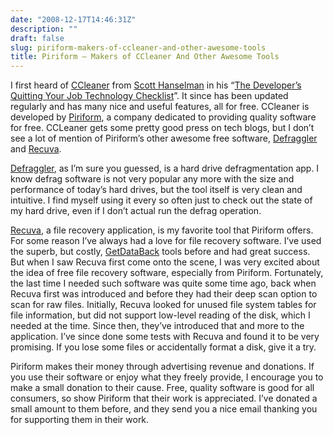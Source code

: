 ```yaml
---
date: "2008-12-17T14:46:31Z"
description: ""
draft: false
slug: piriform-makers-of-ccleaner-and-other-awesome-tools
title: Piriform – Makers of CCleaner And Other Awesome Tools
---
```



I first heard of [CCleaner](http://www.ccleaner.com) from [Scott Hanselman](http://www.hanselman.com) in his “[The Developer’s Quitting Your Job Technology Checklist](http://www.hanselman.com/blog/TheDevelopersQuittingYourJobTechnologyChecklist.aspx)”. It since has been updated regularly and has many nice and useful features, all for free. CCleaner is developed by [Piriform](http://www.piriform.com), a company dedicated to providing quality software for free. CCLeaner gets some pretty good press on tech blogs, but I don’t see a lot of mention of Piriform’s other awesome free software, [Defraggler](http://www.defraggler.com/) and [Recuva](http://www.recuva.com/).

[Defraggler](http://www.defraggler.com/), as I’m sure you guessed, is a hard drive defragmentation app. I know defrag software is not very popular any more with the size and performance of today’s hard drives, but the tool itself is very clean and intuitive. I find myself using it every so often just to check out the state of my hard drive, even if I don’t actual run the defrag operation.

[Recuva](http://www.recuva.com/), a file recovery application, is my favorite tool that Piriform offers. For some reason I’ve always had a love for file recovery software. I’ve used the superb, but costly, [GetDataBack](http://www.runtime.org/data-recovery-software.htm) tools before and had great success. But when I saw Recuva first come onto the scene, I was very excited about the idea of free file recovery software, especially from Piriform. Fortunately, the last time I needed such software was quite some time ago, back when Recuva first was introduced and before they had their deep scan option to scan for raw files. Initially, Recuva looked for unused file system tables for file information, but did not support low-level reading of the disk, which I needed at the time. Since then, they’ve introduced that and more to the application. I’ve since done some tests with Recuva and found it to be very promising. If you lose some files or accidentally format a disk, give it a try.

Piriform makes their money through advertising revenue and donations. If you use their software or enjoy what they freely provide, I encourage you to make a small donation to their cause. Free, quality software is good for all consumers, so show Piriform that their work is appreciated. I’ve donated a small amount to them before, and they send you a nice email thanking you for supporting them in their work.

